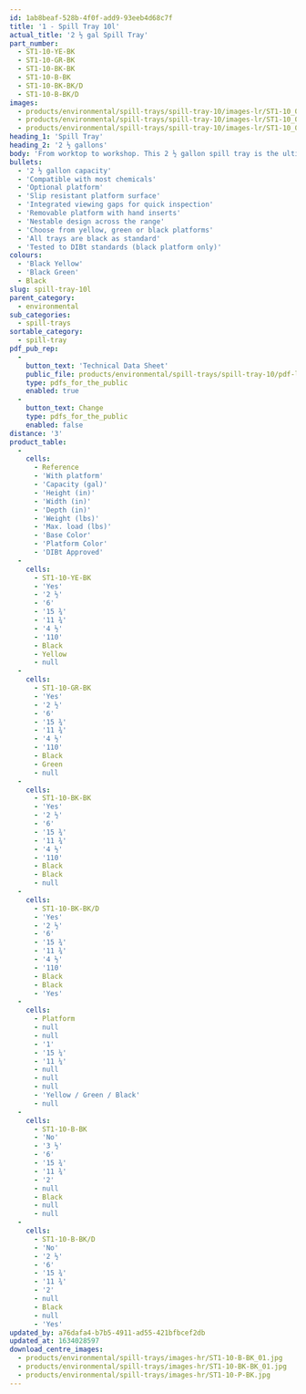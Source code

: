 ```yaml
---
id: 1ab8beaf-528b-4f0f-add9-93eeb4d68c7f
title: '1 - Spill Tray 10l'
actual_title: '2 ½ gal Spill Tray'
part_number:
  - ST1-10-YE-BK
  - ST1-10-GR-BK
  - ST1-10-BK-BK
  - ST1-10-B-BK
  - ST1-10-BK-BK/D
  - ST1-10-B-BK/D
images:
  - products/environmental/spill-trays/spill-tray-10/images-lr/ST1-10_01.jpg
  - products/environmental/spill-trays/spill-tray-10/images-lr/ST1-10_02.jpg
  - products/environmental/spill-trays/spill-tray-10/images-lr/ST1-10_03.jpg
heading_1: 'Spill Tray'
heading_2: '2 ½ gallons'
body: 'From worktop to workshop. This 2 ½ gallon spill tray is the ultimate solution for containing spills when working with liquids or hazardous chemicals.'
bullets:
  - '2 ½ gallon capacity'
  - 'Compatible with most chemicals'
  - 'Optional platform'
  - 'Slip resistant platform surface'
  - 'Integrated viewing gaps for quick inspection'
  - 'Removable platform with hand inserts'
  - 'Nestable design across the range'
  - 'Choose from yellow, green or black platforms'
  - 'All trays are black as standard'
  - 'Tested to DIBt standards (black platform only)'
colours:
  - 'Black Yellow'
  - 'Black Green'
  - Black
slug: spill-tray-10l
parent_category:
  - environmental
sub_categories:
  - spill-trays
sortable_category:
  - spill-tray
pdf_pub_rep:
  -
    button_text: 'Technical Data Sheet'
    public_file: products/environmental/spill-trays/spill-tray-10/pdf-lr/EV-Spill-Tray-(10L)-TD_US.pdf
    type: pdfs_for_the_public
    enabled: true
  -
    button_text: Change
    type: pdfs_for_the_public
    enabled: false
distance: '3'
product_table:
  -
    cells:
      - Reference
      - 'With platform'
      - 'Capacity (gal)'
      - 'Height (in)'
      - 'Width (in)'
      - 'Depth (in)'
      - 'Weight (lbs)'
      - 'Max. load (lbs)'
      - 'Base Color'
      - 'Platform Color'
      - 'DIBt Approved'
  -
    cells:
      - ST1-10-YE-BK
      - 'Yes'
      - '2 ½'
      - '6'
      - '15 ¾'
      - '11 ¾'
      - '4 ½'
      - '110'
      - Black
      - Yellow
      - null
  -
    cells:
      - ST1-10-GR-BK
      - 'Yes'
      - '2 ½'
      - '6'
      - '15 ¾'
      - '11 ¾'
      - '4 ½'
      - '110'
      - Black
      - Green
      - null
  -
    cells:
      - ST1-10-BK-BK
      - 'Yes'
      - '2 ½'
      - '6'
      - '15 ¾'
      - '11 ¾'
      - '4 ½'
      - '110'
      - Black
      - Black
      - null
  -
    cells:
      - ST1-10-BK-BK/D
      - 'Yes'
      - '2 ½'
      - '6'
      - '15 ¾'
      - '11 ¾'
      - '4 ½'
      - '110'
      - Black
      - Black
      - 'Yes'
  -
    cells:
      - Platform
      - null
      - null
      - '1'
      - '15 ¼'
      - '11 ¼'
      - null
      - null
      - null
      - 'Yellow / Green / Black'
      - null
  -
    cells:
      - ST1-10-B-BK
      - 'No'
      - '3 ½'
      - '6'
      - '15 ¾'
      - '11 ¾'
      - '2'
      - null
      - Black
      - null
      - null
  -
    cells:
      - ST1-10-B-BK/D
      - 'No'
      - '2 ½'
      - '6'
      - '15 ¾'
      - '11 ¾'
      - '2'
      - null
      - Black
      - null
      - 'Yes'
updated_by: a76dafa4-b7b5-4911-ad55-421bfbcef2db
updated_at: 1634028597
download_centre_images:
  - products/environmental/spill-trays/images-hr/ST1-10-B-BK_01.jpg
  - products/environmental/spill-trays/images-hr/ST1-10-BK-BK_01.jpg
  - products/environmental/spill-trays/images-hr/ST1-10-P-BK.jpg
---
```

